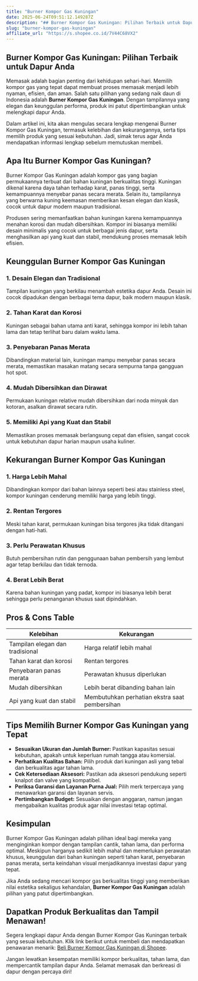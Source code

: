 ```yaml
---
title: "Burner Kompor Gas Kuningan"
date: 2025-06-24T09:51:12.149287Z
description: "## Burner Kompor Gas Kuningan: Pilihan Terbaik untuk Dapur Anda..."
slug: "burner-kompor-gas-kuningan"
affiliate_url: "https://s.shopee.co.id/7V44C68VX2"
---
```

## Burner Kompor Gas Kuningan: Pilihan Terbaik untuk Dapur Anda

Memasak adalah bagian penting dari kehidupan sehari-hari. Memilih kompor gas yang tepat dapat membuat proses memasak menjadi lebih nyaman, efisien, dan aman. Salah satu pilihan yang sedang naik daun di Indonesia adalah **Burner Kompor Gas Kuningan**. Dengan tampilannya yang elegan dan keunggulan performa, produk ini patut dipertimbangkan untuk melengkapi dapur Anda.

Dalam artikel ini, kita akan mengulas secara lengkap mengenai Burner Kompor Gas Kuningan, termasuk kelebihan dan kekurangannya, serta tips memilih produk yang sesuai kebutuhan. Jadi, simak terus agar Anda mendapatkan informasi lengkap sebelum memutuskan membeli.

## Apa Itu Burner Kompor Gas Kuningan?

Burner Kompor Gas Kuningan adalah kompor gas yang bagian permukaannya terbuat dari bahan kuningan berkualitas tinggi. Kuningan dikenal karena daya tahan terhadap karat, panas tinggi, serta kemampuannya menyebar panas secara merata. Selain itu, tampilannya yang berwarna kuning keemasan memberikan kesan elegan dan klasik, cocok untuk dapur modern maupun tradisional.

Produsen sering memanfaatkan bahan kuningan karena kemampuannya menahan korosi dan mudah dibersihkan. Kompor ini biasanya memiliki desain minimalis yang cocok untuk berbagai jenis dapur, serta menghasilkan api yang kuat dan stabil, mendukung proses memasak lebih efisien.

## Keunggulan Burner Kompor Gas Kuningan

### 1. Desain Elegan dan Tradisional

Tampilan kuningan yang berkilau menambah estetika dapur Anda. Desain ini cocok dipadukan dengan berbagai tema dapur, baik modern maupun klasik.

### 2. Tahan Karat dan Korosi

Kuningan sebagai bahan utama anti karat, sehingga kompor ini lebih tahan lama dan tetap terlihat baru dalam waktu lama.

### 3. Penyebaran Panas Merata

Dibandingkan material lain, kuningan mampu menyebar panas secara merata, memastikan masakan matang secara sempurna tanpa gangguan hot spot.

### 4. Mudah Dibersihkan dan Dirawat

Permukaan kuningan relative mudah dibersihkan dari noda minyak dan kotoran, asalkan dirawat secara rutin.

### 5. Memiliki Api yang Kuat dan Stabil

Memastikan proses memasak berlangsung cepat dan efisien, sangat cocok untuk kebutuhan dapur harian maupun usaha kuliner.

## Kekurangan Burner Kompor Gas Kuningan

### 1. Harga Lebih Mahal

Dibandingkan kompor dari bahan lainnya seperti besi atau stainless steel, kompor kuningan cenderung memiliki harga yang lebih tinggi.

### 2. Rentan Tergores

Meski tahan karat, permukaan kuningan bisa tergores jika tidak ditangani dengan hati-hati.

### 3. Perlu Perawatan Khusus

Butuh pembersihan rutin dan penggunaan bahan pembersih yang lembut agar tetap berkilau dan tidak ternoda.

### 4. Berat Lebih Berat

Karena bahan kuningan yang padat, kompor ini biasanya lebih berat sehingga perlu penanganan khusus saat dipindahkan.

## Pros & Cons Table

| Kelebihan                                      | Kekurangan                                   |
|------------------------------------------------|----------------------------------------------|
| Tampilan elegan dan tradisional               | Harga relatif lebih mahal                   |
| Tahan karat dan korosi                        | Rentan tergores                             |
| Penyebaran panas merata                        | Perawatan khusus diperlukan                |
| Mudah dibersihkan                            | Lebih berat dibanding bahan lain           |
| Api yang kuat dan stabil                      | Membutuhkan perhatian ekstra saat pembersihan |

## Tips Memilih Burner Kompor Gas Kuningan yang Tepat

- **Sesuaikan Ukuran dan Jumlah Burner:** Pastikan kapasitas sesuai kebutuhan, apakah untuk keperluan rumah tangga atau komersial.
- **Perhatikan Kualitas Bahan:** Pilih produk dari kuningan asli yang tebal dan berkualitas agar tahan lama.
- **Cek Ketersediaan Aksesori:** Pastikan ada aksesori pendukung seperti knalpot dan valve yang kompatibel.
- **Periksa Garansi dan Layanan Purna Jual:** Pilih merk terpercaya yang menawarkan garansi dan layanan servis.
- **Pertimbangkan Budget:** Sesuaikan dengan anggaran, namun jangan mengabaikan kualitas produk agar nilai investasi tetap optimal.

## Kesimpulan

Burner Kompor Gas Kuningan adalah pilihan ideal bagi mereka yang menginginkan kompor dengan tampilan cantik, tahan lama, dan performa optimal. Meskipun harganya sedikit lebih mahal dan memerlukan perawatan khusus, keunggulan dari bahan kuningan seperti tahan karat, penyebaran panas merata, serta keindahan visual menjadikannya investasi dapur yang tepat.

Jika Anda sedang mencari kompor gas berkualitas tinggi yang memberikan nilai estetika sekaligus kehandalan, **Burner Kompor Gas Kuningan** adalah pilihan yang patut dipertimbangkan.

## Dapatkan Produk Berkualitas dan Tampil Menawan!

Segera lengkapi dapur Anda dengan Burner Kompor Gas Kuningan terbaik yang sesuai kebutuhan. Klik link berikut untuk membeli dan mendapatkan penawaran menarik: [Beli Burner Kompor Gas Kuningan di Shopee](https://s.shopee.co.id/7V44C68VX2).

Jangan lewatkan kesempatan memiliki kompor berkualitas, tahan lama, dan mempercantik tampilan dapur Anda. Selamat memasak dan berkreasi di dapur dengan percaya diri!